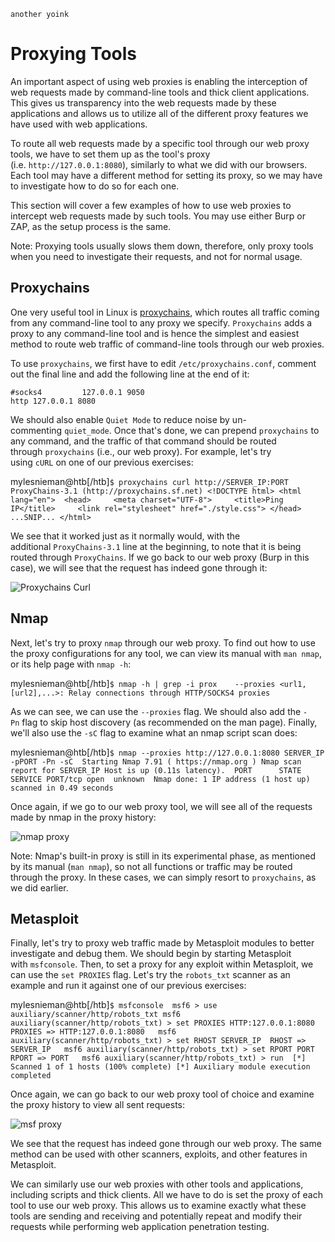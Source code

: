 ```
another yoink
```

# Proxying Tools

An important aspect of using web proxies is enabling the interception of web requests made by command-line tools and thick client applications. This gives us transparency into the web requests made by these applications and allows us to utilize all of the different proxy features we have used with web applications.

To route all web requests made by a specific tool through our web proxy tools, we have to set them up as the tool's proxy (i.e. `http://127.0.0.1:8080`), similarly to what we did with our browsers. Each tool may have a different method for setting its proxy, so we may have to investigate how to do so for each one.

This section will cover a few examples of how to use web proxies to intercept web requests made by such tools. You may use either Burp or ZAP, as the setup process is the same.

Note: Proxying tools usually slows them down, therefore, only proxy tools when you need to investigate their requests, and not for normal usage.

## Proxychains

One very useful tool in Linux is [proxychains](https://github.com/haad/proxychains), which routes all traffic coming from any command-line tool to any proxy we specify. `Proxychains` adds a proxy to any command-line tool and is hence the simplest and easiest method to route web traffic of command-line tools through our web proxies.

To use `proxychains`, we first have to edit `/etc/proxychains.conf`, comment out the final line and add the following line at the end of it:

```shell-session
#socks4         127.0.0.1 9050
http 127.0.0.1 8080
```

We should also enable `Quiet Mode` to reduce noise by un-commenting `quiet_mode`. Once that's done, we can prepend `proxychains` to any command, and the traffic of that command should be routed through `proxychains` (i.e., our web proxy). For example, let's try using `cURL` on one of our previous exercises:

mylesnieman@htb[/htb]`$ proxychains curl http://SERVER_IP:PORT  ProxyChains-3.1 (http://proxychains.sf.net) <!DOCTYPE html> <html lang="en">  <head>     <meta charset="UTF-8">     <title>Ping IP</title>     <link rel="stylesheet" href="./style.css"> </head> ...SNIP... </html>`    

We see that it worked just as it normally would, with the additional `ProxyChains-3.1` line at the beginning, to note that it is being routed through `ProxyChains`. If we go back to our web proxy (Burp in this case), we will see that the request has indeed gone through it:

![Proxychains Curl](https://academy.hackthebox.com/storage/modules/110/proxying_proxychains_curl.jpg)

## Nmap

Next, let's try to proxy `nmap` through our web proxy. To find out how to use the proxy configurations for any tool, we can view its manual with `man nmap`, or its help page with `nmap -h`:

mylesnieman@htb[/htb]`$ nmap -h | grep -i prox    --proxies <url1,[url2],...>: Relay connections through HTTP/SOCKS4 proxies`

As we can see, we can use the `--proxies` flag. We should also add the `-Pn` flag to skip host discovery (as recommended on the man page). Finally, we'll also use the `-sC` flag to examine what an nmap script scan does:

mylesnieman@htb[/htb]`$ nmap --proxies http://127.0.0.1:8080 SERVER_IP -pPORT -Pn -sC  Starting Nmap 7.91 ( https://nmap.org ) Nmap scan report for SERVER_IP Host is up (0.11s latency).  PORT      STATE SERVICE PORT/tcp open  unknown  Nmap done: 1 IP address (1 host up) scanned in 0.49 seconds`

Once again, if we go to our web proxy tool, we will see all of the requests made by nmap in the proxy history:

![nmap proxy](https://academy.hackthebox.com/storage/modules/110/proxying_nmap.jpg)

Note: Nmap's built-in proxy is still in its experimental phase, as mentioned by its manual (`man nmap`), so not all functions or traffic may be routed through the proxy. In these cases, we can simply resort to `proxychains`, as we did earlier.

## Metasploit

Finally, let's try to proxy web traffic made by Metasploit modules to better investigate and debug them. We should begin by starting Metasploit with `msfconsole`. Then, to set a proxy for any exploit within Metasploit, we can use the `set PROXIES` flag. Let's try the `robots_txt` scanner as an example and run it against one of our previous exercises:

mylesnieman@htb[/htb]`$ msfconsole  msf6 > use auxiliary/scanner/http/robots_txt msf6 auxiliary(scanner/http/robots_txt) > set PROXIES HTTP:127.0.0.1:8080  PROXIES => HTTP:127.0.0.1:8080   msf6 auxiliary(scanner/http/robots_txt) > set RHOST SERVER_IP  RHOST => SERVER_IP   msf6 auxiliary(scanner/http/robots_txt) > set RPORT PORT  RPORT => PORT   msf6 auxiliary(scanner/http/robots_txt) > run  [*] Scanned 1 of 1 hosts (100% complete) [*] Auxiliary module execution completed`

Once again, we can go back to our web proxy tool of choice and examine the proxy history to view all sent requests:

![msf proxy](https://academy.hackthebox.com/storage/modules/110/proxying_msf.jpg)

We see that the request has indeed gone through our web proxy. The same method can be used with other scanners, exploits, and other features in Metasploit.

We can similarly use our web proxies with other tools and applications, including scripts and thick clients. All we have to do is set the proxy of each tool to use our web proxy. This allows us to examine exactly what these tools are sending and receiving and potentially repeat and modify their requests while performing web application penetration testing.